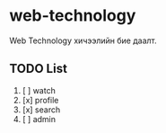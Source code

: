 # web-technology

Web Technology хичээлийн бие даалт.

## TODO List
1. [ ] watch
2. [x] profile
3. [x] search
4. [ ] admin